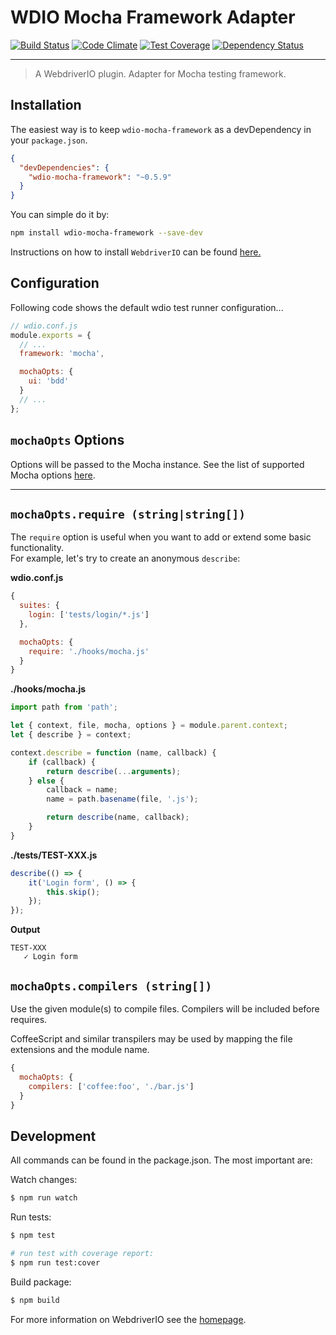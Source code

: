 WDIO Mocha Framework Adapter
============================

[![Build Status](https://travis-ci.org/webdriverio/wdio-mocha-framework.svg?branch=master)](https://travis-ci.org/webdriverio/wdio-mocha-framework) [![Code Climate](https://codeclimate.com/github/webdriverio/wdio-mocha-framework/badges/gpa.svg)](https://codeclimate.com/github/webdriverio/wdio-mocha-framework) [![Test Coverage](https://codeclimate.com/github/webdriverio/wdio-mocha-framework/badges/coverage.svg)](https://codeclimate.com/github/webdriverio/wdio-mocha-framework/coverage) [![Dependency Status](https://www.versioneye.com/user/projects/58bc69bd01b5b7003d620a09/badge.svg?style=flat-square)](https://www.versioneye.com/user/projects/58bc69bd01b5b7003d620a09)

***

> A WebdriverIO plugin. Adapter for Mocha testing framework.

## Installation

The easiest way is to keep `wdio-mocha-framework` as a devDependency in your `package.json`.

```json
{
  "devDependencies": {
    "wdio-mocha-framework": "~0.5.9"
  }
}
```

You can simple do it by:

```bash
npm install wdio-mocha-framework --save-dev
```

Instructions on how to install `WebdriverIO` can be found [here.](http://webdriver.io/guide/getstarted/install.html)

## Configuration

Following code shows the default wdio test runner configuration...

```js
// wdio.conf.js
module.exports = {
  // ...
  framework: 'mocha',

  mochaOpts: {
    ui: 'bdd'
  }
  // ...
};
```

## `mochaOpts` Options

Options will be passed to the Mocha instance. See the list of supported Mocha options [here](https://github.com/mochajs/mocha/wiki/Using-mocha-programmatically#set-options).

----

## `mochaOpts.require (string|string[])`

The `require` option is useful when you want to add or extend some basic functionality. <br />
For example, let's try to create an anonymous `describe`:

**wdio.conf.js**

```js
{
  suites: {
    login: ['tests/login/*.js']
  },

  mochaOpts: {
    require: './hooks/mocha.js'
  }
}
```

**./hooks/mocha.js**

```js
import path from 'path';

let { context, file, mocha, options } = module.parent.context;
let { describe } = context;

context.describe = function (name, callback) {
	if (callback) {
		return describe(...arguments);
	} else {
		callback = name;
		name = path.basename(file, '.js');

		return describe(name, callback);
	}
}
```

**./tests/TEST-XXX.js**

```js
describe(() => {
	it('Login form', () => {
		this.skip();
	});
});
```

**Output**

```
TEST-XXX
   ✓ Login form
```

## `mochaOpts.compilers (string[])`

Use the given module(s) to compile files. Compilers will be included before requires.

CoffeeScript and similar transpilers may be used by mapping the file extensions and the module name.

```js
{
  mochaOpts: {
    compilers: ['coffee:foo', './bar.js']
  }
}
```

## Development

All commands can be found in the package.json. The most important are:

Watch changes:

```sh
$ npm run watch
```

Run tests:

```sh
$ npm test

# run test with coverage report:
$ npm run test:cover
```

Build package:

```sh
$ npm build
```

For more information on WebdriverIO see the [homepage](http://webdriver.io).
